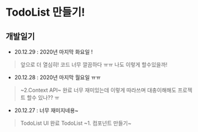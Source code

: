 # TodoList 만들기!

## 개발일기
* 20.12.29 : 2020년 마지막 화요일 ! 
> 앞으로 더 열심히! 
> 코드 너무 깔끔하다 ㅠㅠ 나도 이렇게 할수있을까!

* 20.12.28 : 2020년 마지막 월요일 ㅠㅠ
> ~2.Context API~ 완료
> 너무 재미있는데 이렇게 따라쓰며 대충이해해도 프로젝트 할수 있나?? ㅠ

* 20.12.27 : 너무 재미지네용~
> TodoList UI 완료 
> TodoList ~1. 컴포넌트 만들기~
